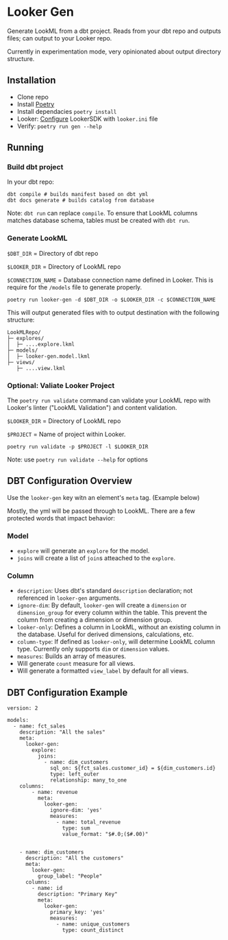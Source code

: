 Looker Gen
==========

Generate LookML from a dbt project. Reads from your dbt repo and outputs files; can output to your Looker repo.

Currently in experimentation mode, very opinionated about output directory structure.

## Installation
- Clone repo
- Install [Poetry](https://python-poetry.org/docs/)
- Install dependacies `poetry install`
- Looker: [Configure](https://developers.looker.com/api/getting-started) LookerSDK with `looker.ini` file
- Verify: `poetry run gen --help`

## Running

### Build dbt project
In your dbt repo:

```
dbt compile # builds manifest based on dbt yml
dbt docs generate # builds catalog from database
```

Note: `dbt run` can replace `compile`. To ensure that LookML columns matches database schema, tables must be created with `dbt run`.

### Generate LookML
`$DBT_DIR` = Directory of dbt repo

`$LOOKER_DIR` = Directory of LookML repo

`$CONNECTION_NAME` = Database connection name defined in Looker. This is require for the `/models` file to generate properly.

```
poetry run looker-gen -d $DBT_DIR -o $LOOKER_DIR -c $CONNECTION_NAME
```

This will output generated files with to output destination with the following structure:

```
LookMLRepo/
├─ explores/
│  ├─ ....explore.lkml
├─ models/
│  ├─ looker-gen.model.lkml
├─ views/
   ├─ ....view.lkml
```

### Optional: Valiate Looker Project
The `poetry run validate` command can validate your LookML repo with Looker's linter ("LookML Validation") and content validation.

`$LOOKER_DIR` = Directory of LookML repo

`$PROJECT` = Name of project within Looker.

```
poetry run validate -p $PROJECT -l $LOOKER_DIR
```

Note: use `poetry run validate --help` for options

## DBT Configuration Overview
Use the `looker-gen` key witn an element's `meta` tag. (Example below)

Mostly, the yml will be passed through to LookML. There are a few protected words that impact behavior:


### Model
- `explore` will generate an `explore` for the model.
- `joins` will create a list of `join`s atteached to the `explore`.

### Column
- `description`: Uses dbt's standard `description` declaration; not referenced in `looker-gen` arguments.
- `ignore-dim`: By default, `looker-gen` will create a `dimension` or `dimension_group` for every column within the table. This prevent the column from creating a dimension or dimension group.
- `looker-only`: Defines a column in LookML, without an existing column in the database. Useful for derived dimensions, calculations, etc.
- `column-type`: If defined as `looker-only`, will determine LookML column type. Currently only supports `dim` or `dimension` values.
- `measures`: Builds an array of measures.
- Will generate `count` measure for all views.
- Will generate a formatted `view_label` by default for all views.

## DBT Configuration Example
```
version: 2

models:
  - name: fct_sales
    description: "All the sales"
    meta:
      looker-gen:
        explore:
          joins:
            - name: dim_customers
              sql_on: ${fct_sales.customer_id} = ${dim_customers.id}
              type: left_outer
              relationship: many_to_one
    columns:
        - name: revenue
          meta:
            looker-gen:
              ignore-dim: 'yes'
              measures:
                - name: total_revenue
                  type: sum
                  value_format: "$#.0;($#.00)"


    - name: dim_customers
      description: "All the customers"
      meta:
        looker-gen:
          group_label: "People"
      columns:
        - name: id
          description: "Primary Key"
          meta:
            looker-gen:
              primary_key: 'yes'
              measures:
                - name: unique_customers
                  type: count_distinct
    
```
